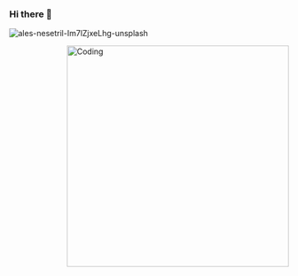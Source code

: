 ### Hi there 👋


![ales-nesetril-Im7lZjxeLhg-unsplash](https://user-images.githubusercontent.com/43988919/153785439-dc576f21-6fde-49d5-bcdc-30c293d5eaca.jpg)

<img align="right" alt="Coding" width="400" src="https://user-images.githubusercontent.com/43988919/153974018-9ca57926-4b2d-40d3-b1c4-6d2eb420a687.gif">
